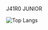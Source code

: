 J41R0 JUNIOR

![Top Langs](https://github-readme-stats.vercel.app/api/top-langs/?username=J41R0JUNIOR&layout=compact&theme=tokyonight)
